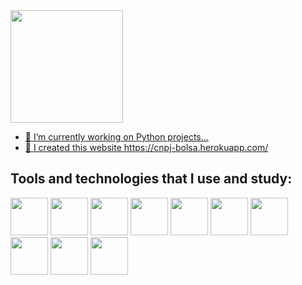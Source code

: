 <div align="left">
  <a href="https://github.com/FelipeBMoura">
  <img height="180em" src="https://github-readme-stats.vercel.app/api?username=FelipeBMoura&show_icons=true&theme=dracula&include_all_commits=true&count_private=true"/>
<!--   <img height="180em" src="https://github-readme-stats.vercel.app/api/top-langs/?username=FelipeBMoura&layout=compact&langs_count=7&theme=dracula"/> -->
</div>


- 🔭 I’m currently working on Python projects...
- 🔗 I created this website https://cnpj-bolsa.herokuapp.com/

## Tools and technologies that I use and study:
   
  <img src="https://cdn.jsdelivr.net/gh/devicons/devicon/icons/git/git-plain-wordmark.svg" width="60" height="60"/> <img src="https://cdn.jsdelivr.net/gh/devicons/devicon/icons/github/github-original-wordmark.svg" width="60" height="60"/> <img src="https://cdn.jsdelivr.net/gh/devicons/devicon/icons/python/python-original-wordmark.svg" width="60" height="60"/> <img src="https://cdn.jsdelivr.net/gh/devicons/devicon/icons/mongodb/mongodb-original-wordmark.svg" width="60" height="60"/> <img src="https://cdn.jsdelivr.net/gh/devicons/devicon/icons/html5/html5-original-wordmark.svg" width="60" height="60"/> <img src="https://cdn.jsdelivr.net/gh/devicons/devicon/icons/pandas/pandas-original-wordmark.svg" width="60" height="60"/> <img src="https://cdn.jsdelivr.net/gh/devicons/devicon/icons/numpy/numpy-original.svg" width="60" height="60"/> <img src="https://cdn.jsdelivr.net/gh/devicons/devicon/icons/mysql/mysql-original-wordmark.svg" width="60" height="60"/> <img 
src="https://www.vectorlogo.zone/logos/plot_ly/plot_ly-official.svg" width="60" height="60"/> <img
src="https://cdn.worldvectorlogo.com/logos/django.svg" width="60" height="60"/>
          
          
          
          
          
          
